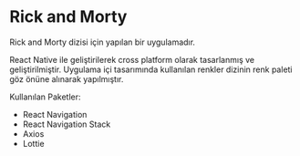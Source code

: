 # Rick and Morty 

Rick and Morty dizisi için yapılan bir uygulamadır.

React Native ile geliştirilerek cross platform olarak tasarlanmış ve geliştirilmiştir.
Uygulama içi tasarımında kullanılan renkler dizinin renk paleti göz önüne alınarak yapılmıştır.

Kullanılan Paketler:
- React Navigation
- React Navigation Stack
- Axios
- Lottie
